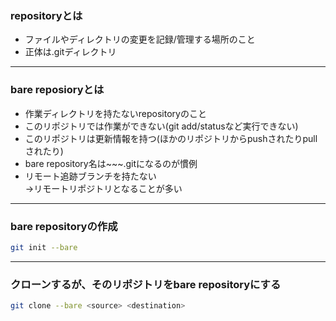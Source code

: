 ### repositoryとは

- ファイルやディレクトリの変更を記録/管理する場所のこと
- 正体は.gitディレクトリ

---

### bare reposioryとは

- 作業ディレクトリを持たないrepositoryのこと
- このリポジトリでは作業ができない(git add/statusなど実行できない)
- このリポジトリは更新情報を持つ(ほかのリポジトリからpushされたりpullされたり)
- bare repository名は~~~.gitになるのが慣例
- リモート追跡ブランチを持たない  
    ->リモートリポジトリとなることが多い

---

### bare repositoryの作成

```bash
git init --bare
```

---

### クローンするが、そのリポジトリをbare repositoryにする

```bash
git clone --bare <source> <destination>
```
